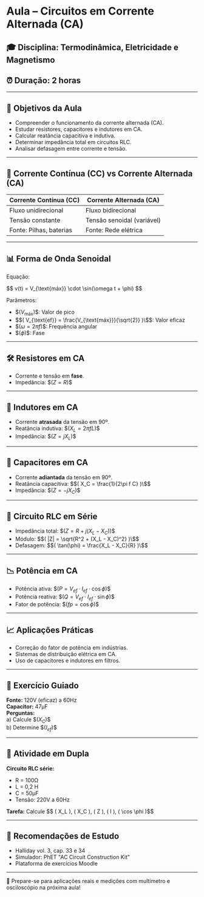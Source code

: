 # Aula – Circuitos em Corrente Alternada (CA)

## 🎓 Disciplina: Termodinâmica, Eletricidade e Magnetismo
## ⏰ Duração: 2 horas

---

## 🔬 Objetivos da Aula
- Compreender o funcionamento da corrente alternada (CA).
- Estudar resistores, capacitores e indutores em CA.
- Calcular reatância capacitiva e indutiva.
- Determinar impedância total em circuitos RLC.
- Analisar defasagem entre corrente e tensão.

---

## 🔄 Corrente Contínua (CC) vs Corrente Alternada (CA)

| Corrente Contínua (CC) | Corrente Alternada (CA) |
|------------------------|--------------------------|
| Fluxo unidirecional    | Fluxo bidirecional       |
| Tensão constante       | Tensão senoidal (variável) |
| Fonte: Pilhas, baterias | Fonte: Rede elétrica     |

---

## 📊 Forma de Onda Senoidal

Equação:  

\$$ v(t) = V_{\text{máx}} \cdot \sin(\omega t + \phi) \$$

Parâmetros:  
- \$$( V_{\text{máx}} )\$$: Valor de pico  
- \$$( V_{\text{ef}} = \frac{V_{\text{máx}}}{\sqrt{2}} )\$$: Valor eficaz  
- \$$( \omega = 2\pi f )\$$: Frequência angular  
- \$$( \phi )\$$: Fase

---

## 🛠️ Resistores em CA
- Corrente e tensão em **fase**.
- Impedância: \$$( Z = R )\$$

---

## 🔋 Indutores em CA
- Corrente **atrasada** da tensão em 90º.
- Reatância indutiva: \$$( X_L = 2\pi f L )\$$
- Impedância: \$$( Z = jX_L )\$$

---

## 🔌 Capacitores em CA
- Corrente **adiantada** da tensão em 90º.
- Reatância capacitiva: \$$( X_C = \frac{1}{2\pi f C} )\$$
- Impedância: \$$( Z = -jX_C )\$$

---

## 🔢 Circuito RLC em Série
- Impedância total: \$$( Z = R + j(X_L - X_C) )$$
- Módulo: \$$( |Z| = \sqrt{R^2 + (X_L - X_C)^2} )\$$
- Defasagem: \$$( \tan(\phi) = \frac{X_L - X_C}{R} )\$$

---

## 📉 Potência em CA
- Potência ativa: \$$( P = V_{ef} \cdot I_{ef} \cdot \cos \phi )\$$
- Potência reativa: \$$( Q = V_{ef} \cdot I_{ef} \cdot \sin \phi )\$$
- Fator de potência: \$$( fp = \cos \phi )\$$

---

## 📈 Aplicações Práticas
- Correção do fator de potência em indústrias.
- Sistemas de distribuição elétrica em CA.
- Uso de capacitores e indutores em filtros.

---

## 🔹 Exercício Guiado
**Fonte:** 120V (eficaz) a 60Hz  
**Capacitor:** 47μF  
**Perguntas:**  
a) Calcule \$$( X_C )\$$  
b) Determine \$$( I_{ef} )\$$

---

## 🔹 Atividade em Dupla
**Circuito RLC série:**  
- R = 100Ω  
- L = 0,2 H  
- C = 50μF  
- Tensão: 220V a 60Hz  

**Tarefa:** Calcule \$$ ( X_L \), \( X_C \), \( Z \), \( I \), \( \cos \phi )\$$

---

## 📖 Recomendações de Estudo
- Halliday vol. 3, cap. 33 e 34  
- Simulador: PhET "AC Circuit Construction Kit"
- Plataforma de exercícios Moodle

---

📙 Prepare-se para aplicações reais e medições com multímetro e osciloscópio na próxima aula!
